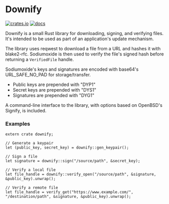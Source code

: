 # Downify

[![crates.io](https://img.shields.io/crates/v/downify.svg)](https://crates.io/crates/downify)
[![docs](https://docs.rs/downify/badge.svg)](https://docs.rs/downify)

Downify is a small Rust library for downloading, signing, and verifying files. It's intended to be used as part of an application's update mechanism.

The library uses reqwest to download a file from a URL and hashes it with blake2-rfc. Sodiumoxide is then used to verify the file's signed hash before returning a `VerifiedFile` handle.

Sodiumoxide's keys and signatures are encoded with base64's URL_SAFE_NO_PAD for storage/transfer.
 - Public keys are prepended with "DYP1"
 - Secret keys are prepended with "DYS1"
 - Signatures are prepended with "DYG1"

A command-line interface to the library, with options based on OpenBSD's Signify, is included.

### Examples

```
extern crate downify;

// Generate a keypair
let (public_key, secret_key) = downify::gen_keypair();

// Sign a file
let signature = downify::sign("/source/path", &secret_key);

// Verify a local file
let file_handle = downify::verify_open("/source/path", &signature, &public_key).unwrap();

// Verify a remote file
let file_handle = verify_get("https://www.example.com/", "/destination/path", &signature, &public_key).unwrap();
```
